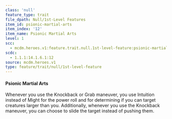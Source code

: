 ```yaml
---
class: 'null'
feature_type: trait
file_dpath: Null/1st-Level Features
item_id: psionic-martial-arts
item_index: '12'
item_name: Psionic Martial Arts
level: 1
scc:
  - mcdm.heroes.v1:feature.trait.null.1st-level-feature:psionic-martial-arts
scdc:
  - 1.1.1:14.1.6.1:12
source: mcdm.heroes.v1
type: feature/trait/null/1st-level-feature
---
```


#### Psionic Martial Arts

Whenever you use the Knockback or Grab maneuver, you use Intuition instead of Might for the power roll and for determining if you can target creatures larger than you. Additionally, whenever you use the Knockback maneuver, you can choose to slide the target instead of pushing them.
